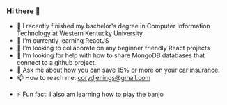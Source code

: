 ### Hi there 👋

<!--
**coryjennings93/coryjennings93** is a ✨ _special_ ✨ repository because its `README.md` (this file) appears on your GitHub profile.

Here are some ideas to get you started:
-->

- 🔭 I recently finished my bachelor's degree in Computer Information Technology at Western Kentucky University.
- 🌱 I’m currently learning ReactJS
- 👯 I’m looking to collaborate on any beginner friendly React projects
- 🤔 I’m looking for help with how to share MongoDB databases that connect to a github project.
- 💬 Ask me about how you can save 15% or more on your car insurance.
- 📫 How to reach me: corydjenings@gmail.com
<!-- - 😄 Pronouns: He/They -->
- ⚡ Fun fact: I also am learning how to play the banjo

